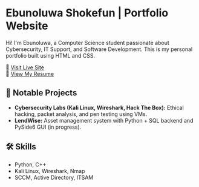 # Ebunoluwa Shokefun | Portfolio Website

Hi! I'm Ebunoluwa, a Computer Science student passionate about Cybersecurity, IT Support, and Software Development. This is my personal portfolio built using HTML and CSS.

🔹 [Visit Live Site](https://yourusername.github.io/portfolio)  
🔹 [View My Resume](resume.html)

## 💼 Notable Projects
- **Cybersecurity Labs (Kali Linux, Wireshark, Hack The Box):** Ethical hacking, packet analysis, and pen testing using VMs.
- **LendWise:** Asset management system with Python + SQL backend and PySide6 GUI (in progress).

## 🛠 Skills
- Python, C++
- Kali Linux, Wireshark, Nmap
- SCCM, Active Directory, ITSAM
